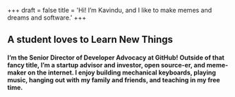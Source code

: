 +++
draft = false
title = 'Hi! I’m Kavindu, and I like to make memes and dreams and software.'
+++

## A student loves to Learn New Things

#### I’m the Senior Director of Developer Advocacy at GitHub! Outside of that fancy title, I’m a startup advisor and investor, open source-er, and meme-maker on the internet. I enjoy building mechanical keyboards, playing music, hanging out with my family and friends, and teaching in my free time.
